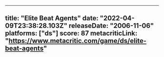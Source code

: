 
---
title: "Elite Beat Agents"
date: "2022-04-09T23:38:28.103Z"
releaseDate: "2006-11-06"
platforms: ["ds"]
score: 87
metacriticLink: "https://www.metacritic.com/game/ds/elite-beat-agents"
---

